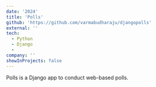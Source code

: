 ```yaml
---
date: '2024'
title: 'Polls'
github: 'https://github.com/varmabudharaju/djangopolls'
external: ''
tech:
  - Python
  - Django
  - 
company: ''
showInProjects: false
---
```


Polls is a Django app to conduct web-based polls.
